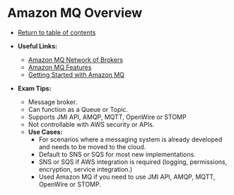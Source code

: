 # Amazon MQ Overview

* [Return to table of contents](../../../README.md)

* **Useful Links:**
  * [Amazon MQ Network of Brokers](https://docs.aws.amazon.com/amazon-mq/latest/developer-guide/network-of-brokers.html)
  * [Amazon MQ Features](https://aws.amazon.com/amazon-mq/features/)
  * [Getting Started with Amazon MQ](https://docs.aws.amazon.com/amazon-mq/latest/developer-guide/amazon-mq-getting-started.html)

* **Exam Tips:**
  * Message broker.
  * Can function as a Queue or Topic.
  * Supports JMI API, AMQP, MQTT, OpenWire or STOMP
  * Not controllable with AWS security or APIs.
  * **Use Cases:**
    * For scenarios where a messaging system is already developed and needs to be moved to the cloud.
    * Default to SNS or SQS for most new implementations.
    * SNS or SQS if AWS integration is required (logging, permissions, encryption, service integration.)
    * Used Amazon MQ if you need to use JMI API, AMQP, MQTT, OpenWire or STOMP.
